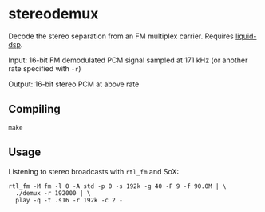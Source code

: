 # stereodemux

Decode the stereo separation from an FM multiplex carrier. Requires
[liquid-dsp](https://github.com/jgaeddert/liquid-dsp).

Input: 16-bit FM demodulated PCM signal sampled at 171 kHz (or another rate
specified with `-r`)

Output: 16-bit stereo PCM at above rate

## Compiling

    make

## Usage

Listening to stereo broadcasts with `rtl_fm` and SoX:

    rtl_fm -M fm -l 0 -A std -p 0 -s 192k -g 40 -F 9 -f 90.0M | \
      ./demux -r 192000 | \
      play -q -t .s16 -r 192k -c 2 -
